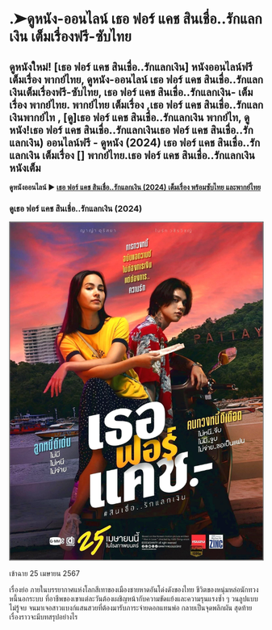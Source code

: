 # .➤ดูหนัง-ออนไลน์ เธอ ฟอร์ แคช สินเชื่อ..รักแลกเงิน เต็มเรื่องฟรี-ซับไทย 

## ดูหนังใหม่! [เธอ ฟอร์ แคช สินเชื่อ..รักแลกเงิน] หนังออนไลน์ฟรี เต็มเรื่อง   พากย์ไทย, ดูหนัง-ออนไลน์    เธอ ฟอร์ แคช สินเชื่อ..รักแลกเงินเต็มเรื่องฟรี-ซับไทย, เธอ ฟอร์ แคช สินเชื่อ..รักแลกเงิน- เต็มเรื่อง พากย์ไทย.  พากย์ไทย เต็มเรื่อง ,เธอ ฟอร์ แคช สินเชื่อ..รักแลกเงินพากย์ไท , [ดู]เธอ ฟอร์ แคช สินเชื่อ..รักแลกเงิน พากย์ไท, ดูหนัง!เธอ ฟอร์ แคช สินเชื่อ..รักแลกเงินเธอ ฟอร์ แคช สินเชื่อ..รักแลกเงิน) ออนไลน์ฟรี - ดูหนัง  (2024) เธอ ฟอร์ แคช สินเชื่อ..รักแลกเงิน เต็มเรื่อง [] พากย์ไทย.เธอ ฟอร์ แคช สินเชื่อ..รักแลกเงิน หนังเต็ม

**ดูหนังออนไลน์ ▶ [เธอ ฟอร์ แคช สินเชื่อ..รักแลกเงิน (2024) เต็มเรื่อง พร้อมซับไทย และพากย์ไทย](https://mills-cas-per.github.io/mumbuls/theinterest.html)**

### ดูเธอ ฟอร์ แคช สินเชื่อ..รักแลกเงิน (2024)

![# ดูหนัง-ออนไลน์ เธอ ฟอร์ แคช สินเชื่อ..รักแลกเงิน เต็มเรื่องฟรี-ซับไทย](https://raw.githubusercontent.com/est-elle-harvey/.github/main/loveyoutodebttheinterest.JPG)

เข้าฉาย 25 เมษายน 2567

เรื่องย่อ
ภายในบรรยากาศแห่งโลกสีเทาของเมืองชายหาดอันโด่งดังของไทย ชีวิตของหนุ่มหล่อนักทวงหนี้นอกระบบ ที่อาชีพของเขาแต่ละวันต้องเผชิญหน้ากับความขัดแย้งและความรุนแรงซ้ำ ๆ วนลูปแบบไม่รู้จบ จนมาเจอสาวแบงก์แสนสวยที่ต้องมารับภาระจ่ายดอกแทนพ่อ กลายเป็นจุดพลิกผัน สุดท้ายเรื่องราวจะมีบทสรุปอย่างไร
